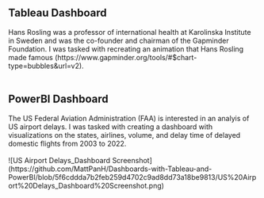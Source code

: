 <h2> Tableau Dashboard </h2>
Hans Rosling was a professor of international health at Karolinska Institute in Sweden and was the co-founder and chairman of the Gapminder Foundation. I was tasked with recreating an animation that Hans Rosling made famous (https://www.gapminder.org/tools/#$chart-type=bubbles&url=v2).
<br>
<br>
<h2> PowerBI Dashboard </h2>
The US Federal Aviation Administration (FAA) is interested in an analyis of US airport delays. I was tasked with creating a dashboard with visualizations on the states, airlines, volume, and delay time of delayed domestic flights from 2003 to 2022.
<br>
<br>
![US Airport Delays_Dashboard Screenshot](https://github.com/MattPanH/Dashboards-with-Tableau-and-PowerBI/blob/5f6cddda7b2feb259d4702c9ad8dd73a18be9813/US%20Airport%20Delays_Dashboard%20Screenshot.png)

